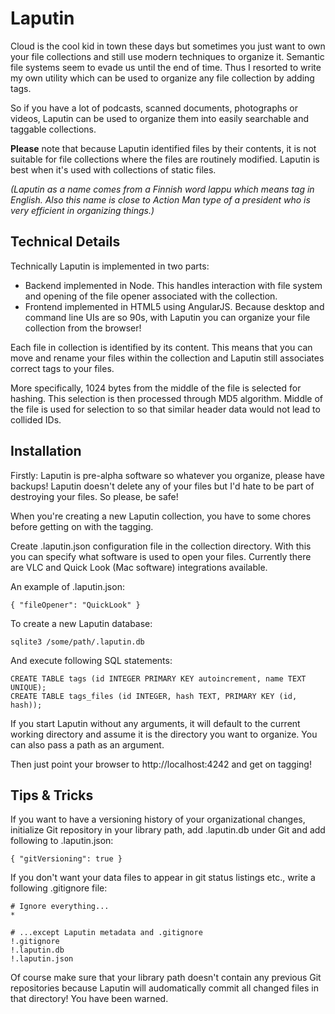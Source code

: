 Laputin
=======
Cloud is the cool kid in town these days but sometimes you just want to own your
file collections and still use modern techniques to organize it. Semantic file
systems seem to evade us until the end of time. Thus I resorted to write my own
utility which can be used to organize any file collection by adding tags.

So if you have a lot of podcasts, scanned documents, photographs or videos,
Laputin can be used to organize them into easily searchable and taggable
collections.

**Please** note that because Laputin identified files by their contents, it is not suitable for file collections where the files are routinely modified. Laputin is best when it's used with collections of static files.

*(Laputin as a name comes from a Finnish word lappu which means tag in English. Also this name is close to Action Man type of a president who is very efficient in organizing things.)*

Technical Details
-----------------
Technically Laputin is implemented in two parts:
* Backend implemented in Node. This handles interaction with file system and opening of the file opener associated with the collection.
* Frontend implemented in HTML5 using AngularJS. Because desktop and command line UIs are so 90s, with Laputin you can organize your file collection from the browser!

Each file in collection is identified by its content. This means that you can
move and rename your files within the collection and Laputin still associates
correct tags to your files.

More specifically, 1024 bytes from the middle of the file is selected for
hashing. This selection is then processed through MD5 algorithm. Middle of the
file is used for selection to so that similar header data would not lead to
collided IDs.

Installation
------------
Firstly: Laputin is pre-alpha software so whatever you organize, please have
backups! Laputin doesn't delete any of your files but I'd hate to be part of
destroying your files. So please, be safe!

When you're creating a new Laputin collection, you have to some chores before
getting on with the tagging.

Create .laputin.json configuration file in the collection directory. With this
you can specify what software is used to open your files. Currently there are
VLC and Quick Look (Mac software) integrations available.

An example of .laputin.json:

    { "fileOpener": "QuickLook" }

To create a new Laputin database:

    sqlite3 /some/path/.laputin.db

And execute following SQL statements:

    CREATE TABLE tags (id INTEGER PRIMARY KEY autoincrement, name TEXT UNIQUE);
    CREATE TABLE tags_files (id INTEGER, hash TEXT, PRIMARY KEY (id, hash));

If you start Laputin without any arguments, it will default to the current
working directory and assume it is the directory you want to organize. You can
also pass a path as an argument.

Then just point your browser to http://localhost:4242 and get on tagging!


Tips & Tricks
-------------
If you want to have a versioning history of your organizational changes,
initialize Git repository in your library path, add .laputin.db under Git and
add following to .laputin.json:

    { "gitVersioning": true }

If you don't want your data files to appear in git status listings etc., write
a following .gitignore file:

    # Ignore everything...
    *

    # ...except Laputin metadata and .gitignore
    !.gitignore
    !.laputin.db
    !.laputin.json

Of course make sure that your library path doesn't contain any previous Git
repositories because Laputin will audomatically commit all changed files in that
directory! You have been warned.

